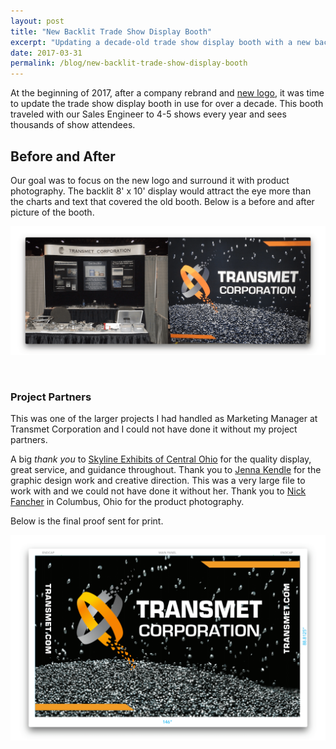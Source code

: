 ```yaml
---
layout: post
title: "New Backlit Trade Show Display Booth"
excerpt: "Updating a decade-old trade show display booth with a new backlit display, new product photography, and our new logo."
date: 2017-03-31
permalink: /blog/new-backlit-trade-show-display-booth
---
```



At the beginning of 2017, after a company rebrand and <a href="https://www.transmet.com/new-logo/" target="_blank" >new logo</a>, it was time to update the trade show display booth in use for over a decade. This booth traveled with our Sales Engineer to 4-5 shows every year and sees thousands of show attendees.

## Before and After

Our goal was to focus on the new logo and surround it with product photography. The backlit 8' x 10' display would attract the eye more than the charts and text that covered the old booth. Below is a before and after picture of the booth.

![Trade Show Display Booth Before and After](/img/transmet-trade-show-booth-before-and-after.png)

&nbsp;

### Project Partners

This was one of the larger projects I had handled as Marketing Manager at Transmet Corporation and I could not have done it without my project partners.

A big *thank you* to [Skyline Exhibits of Central Ohio](https://www.skyline.com/exhibits-columbus-dayton) for the quality display, great service, and guidance throughout. Thank you to [Jenna Kendle](http://www.jennakendle.com) for the graphic design work and creative direction. This was a very large file to work with and we could not have done it without her. Thank you to [Nick Fancher](http://nickfancher.com) in Columbus, Ohio for the product photography.

Below is the final proof sent for print.

![Trade Show Display Booth Artwork Proof](/img/transmet-trade-show-booth-final-proof.png)

&nbsp;
